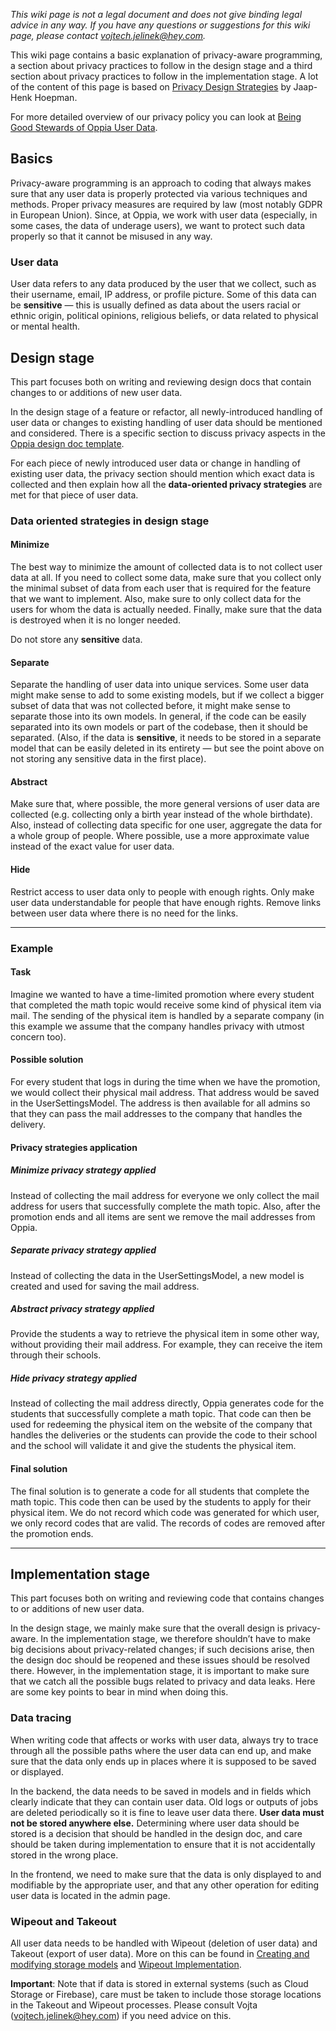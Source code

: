 _This wiki page is not a legal document and does not give binding legal advice in any way. If you have any questions or suggestions for this wiki page, please contact [vojtech.jelinek@hey.com](mailto:vojtech.jelinek@hey.com)._

This wiki page contains a basic explanation of privacy-aware programming, a section about privacy practices to follow in the design stage and a third section about privacy practices to follow in the implementation stage. A lot of the content of this page is based on [Privacy Design Strategies](https://www.cs.ru.nl/J.H.Hoepman/publications/pds-booklet.pdf) by Jaap-Henk Hoepman.

For more detailed overview of our privacy policy you can look at [Being Good Stewards of Oppia User Data](https://docs.google.com/document/d/1eRD0fz-vbgkGGKisvmDm08yJq4167Kaf-5-W8XBMqk0/edit#).


## Basics

Privacy-aware programming is an approach to coding that always makes sure that any user data is properly protected via various techniques and methods. Proper privacy measures are required by law (most notably GDPR in European Union). Since, at Oppia, we work with user data (especially, in some cases, the data of underage users), we want to protect such data properly so that it cannot be misused in any way.


### User data

User data refers to any data produced by the user that we collect, such as their username, email, IP address, or profile picture. Some of this data can be **sensitive** — this is usually defined as data about the users racial or ethnic origin, political opinions, religious beliefs, or data related to physical or mental health.


## Design stage

This part focuses both on writing and reviewing design docs that contain changes to or additions of new user data.

In the design stage of a feature or refactor, all newly-introduced handling of user data or changes to existing handling of user data should be mentioned and considered. There is a specific section to discuss privacy aspects in the [Oppia design doc template](https://docs.google.com/document/d/1eMivKj5uWkOkj4AB684JVJslAe49gSskZ-VsyUjgPN4/edit).

For each piece of newly introduced user data or change in handling of existing user data, the privacy section should mention which exact data is collected and then explain how all the **data-oriented privacy strategies** are met for that piece of user data.


### Data oriented strategies in design stage


#### Minimize

The best way to minimize the amount of collected data is to not collect user data at all. If you need to collect some data, make sure that you collect only the minimal subset of data from each user that is required for the feature that we want to implement. Also, make sure to only collect data for the users for whom the data is actually needed. Finally, make sure that the data is destroyed when it is no longer needed.

Do not store any **sensitive** data. 


#### Separate

Separate the handling of user data into unique services. Some user data might make sense to add to some existing models, but if we collect a bigger subset of data that was not collected before, it might make sense to separate those into its own models. In general, if the code can be easily separated into its own models or part of the codebase, then it should be separated. (Also, if the data is **sensitive**, it needs to be stored in a separate model that can be easily deleted in its entirety — but see the point above on not storing any sensitive data in the first place).


#### Abstract

Make sure that, where possible, the more general versions of user data are collected (e.g. collecting only a birth year instead of the whole birthdate). Also, instead of collecting data specific for one user, aggregate the data for a whole group of people. Where possible, use a more approximate value instead of the exact value for user data.


#### Hide

Restrict access to user data only to people with enough rights. Only make user data understandable for people that have enough rights. Remove links between user data where there is no need for the links.  


***

### Example

#### Task

Imagine we wanted to have a time-limited promotion where every student that completed the math topic would receive some kind of physical item via mail. The sending of the physical item is handled by a separate company (in this example we assume that the company handles privacy with utmost concern too).

#### Possible solution

For every student that logs in during the time when we have the promotion, we would collect their physical mail address. That address would be saved in the UserSettingsModel. The address is then available for all admins so that they can pass the mail addresses to the company that handles the delivery.

#### Privacy strategies application

##### *Minimize* privacy strategy applied

Instead of collecting the mail address for everyone we only collect the mail address for users that successfully complete the math topic. Also, after the promotion ends and all items are sent we remove the mail addresses from Oppia.

##### *Separate* privacy strategy applied

Instead of collecting the data in the UserSettingsModel, a new model is created and used for saving the mail address.

##### *Abstract* privacy strategy applied

Provide the students a way to retrieve the physical item in some other way, without providing their mail address. For example, they can receive the item through their schools.

##### *Hide* privacy strategy applied

Instead of collecting the mail address directly, Oppia generates code for the students that successfully complete a math topic. That code can then be used for redeeming the physical item on the website of the company that handles the deliveries or the students can provide the code to their school and the school will validate it and give the students the physical item.

#### Final solution

The final solution is to generate a code for all students that complete the math topic. This code then can be used by the students to apply for their physical item. We do not record which code was generated for which user, we only record codes that are valid. The records of codes are removed after the promotion ends.

***

## Implementation stage

This part focuses both on writing and reviewing code that contains changes to or additions of new user data.

In the design stage, we mainly make sure that the overall design is privacy-aware. In the implementation stage, we therefore shouldn’t have to make big decisions about privacy-related changes; if such decisions arise,  then the design doc should be reopened and these issues should be resolved there. However, in the implementation stage, it is important to make sure that we catch all the possible bugs related to privacy and data leaks. Here are some key points to bear in mind when doing this.


### Data tracing

When writing code that affects or works with user data, always try to trace through all the possible paths where the user data can end up, and make sure that the data only ends up in places where it is supposed to be saved or displayed.

In the backend, the data needs to be saved in models and in fields which clearly indicate that they can contain user data. Old logs or outputs of jobs are deleted periodically so it is fine to leave user data there. **User data must not be stored anywhere else.** Determining where user data should be stored is a decision that should be handled in the design doc, and care should be taken during implementation to ensure that it is not accidentally stored in the wrong place.

In the frontend, we need to make sure that the data is only displayed to and modifiable by the appropriate user, and that any other operation for editing user data is located in the admin page.


### Wipeout and Takeout

All user data needs to be handled with Wipeout (deletion of user data) and Takeout (export of user data). More on this can be found in [Creating and modifying storage models](https://github.com/oppia/oppia/wiki/Creating-and-modifying-storage-models) and [Wipeout Implementation](https://github.com/oppia/oppia/wiki/Wipeout-Implementation). 

**Important**: Note that if data is stored in external systems (such as Cloud Storage or Firebase), care must be taken to include those storage locations in the Takeout and Wipeout processes. Please consult Vojta ([vojtech.jelinek@hey.com](mailto:vojtech.jelinek@hey.com)) if you need advice on this.